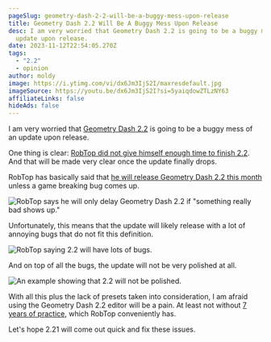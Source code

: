 ```yaml
---
pageSlug: geometry-dash-2-2-will-be-a-buggy-mess-upon-release
title: Geometry Dash 2.2 Will Be A Buggy Mess Upon Release
desc: I am very worried that Geometry Dash 2.2 is going to be a buggy mess of an
  update upon release.
date: 2023-11-12T22:54:05.270Z
tags:
  - "2.2"
  - opinion
author: moldy
image: https://i.ytimg.com/vi/dx6Jm3IjS2I/maxresdefault.jpg
imageSource: https://youtu.be/dx6Jm3IjS2I?si=5yaiqdowZTLzNY63
affiliateLinks: false
hideAds: false
---
```

I am very worried that [Geometry Dash 2.2](/categories/2.2/) is going to be a buggy mess of an update upon release.

One thing is clear: [RobTop did not give himself enough time to finish 2.2](/posts/robtop-announced-the-geometry-dash-2-2-release-date-in-the-worst-way-possible/). And that will be made very clear once the update finally drops.

RobTop has basically said that [he will release Geometry Dash 2.2 this month](/posts/robtop-confirms-geometry-dash-2-2-is-still-set-for-a-november-release-date/) unless a game breaking bug comes up.

![RobTop says he will only delay Geometry Dash 2.2 if "something really bad shows up."](https://pbs.twimg.com/media/F-ll1qLboAIIF-W?format=jpg&name=medium)

Unfortunately, this means that the update will likely release with a lot of annoying bugs that do not fit this definition.

![RobTop saying 2.2 will have lots of bugs.](https://i.imgur.com/wb6Aq2Y.png)

And on top of all the bugs, the update will not be very polished at all.

![An example showing that 2.2 will not be polished.](https://i.imgur.com/W51zAcP.png)

With all this plus the lack of presets taken into consideration, I am afraid using the Geometry Dash 2.2 editor will be a pain. At least not without [7 years of practice](/posts/geometry-dash-2-2-wait-turns-6-years-old/), which RobTop conveniently has.

Let's hope 2.21 will come out quick and fix these issues.